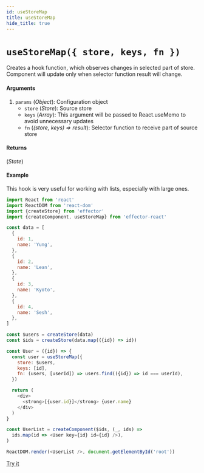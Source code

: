 ```yaml
---
id: useStoreMap
title: useStoreMap
hide_title: true
---
```


# `useStoreMap({ store, keys, fn })`

Creates a hook function, which observes changes in selected part of store. Component will update only when selector function result will change.

#### Arguments

1. `params` (_Object_): Configuration object
   - `store` (_Store_): Source store
   - `keys` (_Array_): This argument will be passed to React.useMemo to avoid unnecessary updates
   - `fn` (_(store, keys) => result_): Selector function to receive part of source store

#### Returns

(_State_)

#### Example

This hook is very useful for working with lists, especially with large ones.

```js
import React from 'react'
import ReactDOM from 'react-dom'
import {createStore} from 'effector'
import {createComponent, useStoreMap} from 'effector-react'

const data = [
  {
    id: 1,
    name: 'Yung',
  },
  {
    id: 2,
    name: 'Lean',
  },
  {
    id: 3,
    name: 'Kyoto',
  },
  {
    id: 4,
    name: 'Sesh',
  },
]

const $users = createStore(data)
const $ids = createStore(data.map(({id}) => id))

const User = ({id}) => {
  const user = useStoreMap({
    store: $users,
    keys: [id],
    fn: (users, [userId]) => users.find(({id}) => id === userId),
  })

  return (
    <div>
      <strong>[{user.id}]</strong> {user.name}
    </div>
  )
}

const UserList = createComponent($ids, (_, ids) =>
  ids.map(id => <User key={id} id={id} />),
)

ReactDOM.render(<UserList />, document.getElementById('root'))
```

[Try it](https://share.effector.dev/Y0bu6bPv)

